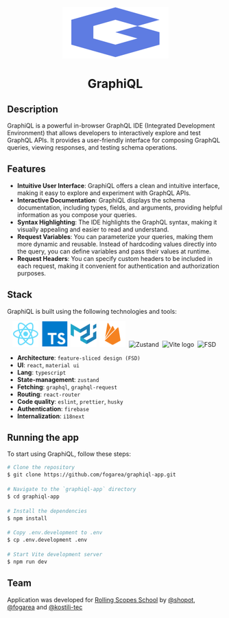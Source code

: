 <p align="center">
  <a href="https://github.com/fogarea/graphiql-app">
  <img src="https://raw.githubusercontent.com/fogarea/assets/d0ee545de2a532503886ed4abce277e5389c7b06/graphiql/logo.svg" alt="GraphiQL" width="247" height="120">
  </a>
</p>
<h1 align="center">GraphiQL</h1>

## Description
GraphiQL is a powerful in-browser GraphQL IDE (Integrated Development Environment) that allows developers to interactively explore and test GraphQL APIs. It provides a user-friendly interface for composing GraphQL queries, viewing responses, and testing schema operations.

## Features

- **Intuitive User Interface**: GraphiQL offers a clean and intuitive interface, making it easy to explore and experiment with GraphQL APIs.
- **Interactive Documentation**: GraphiQL displays the schema documentation, including types, fields, and arguments, providing helpful information as you compose your queries.
- **Syntax Highlighting**: The IDE highlights the GraphQL syntax, making it visually appealing and easier to read and understand.
- **Request Variables**: You can parameterize your queries, making them more dynamic and reusable. Instead of hardcoding values directly into the query, you can define variables and pass their values at runtime.
- **Request Headers**: You can specify custom headers to be included in each request, making it convenient for authentication and authorization purposes.

## Stack

GraphiQL is built using the following technologies and tools:

<div align="center">
  <img src="https://raw.githubusercontent.com/devicons/devicon/1119b9f84c0290e0f0b38982099a2bd027a48bf1/icons/react/react-original.svg" title="React" alt="React" width="60" height="60"/>&nbsp;
  <img src="https://raw.githubusercontent.com/devicons/devicon/1119b9f84c0290e0f0b38982099a2bd027a48bf1/icons/typescript/typescript-original.svg" title="TypeScript" alt="TypeScript" width="60" height="60"/>&nbsp;
  <img src="https://raw.githubusercontent.com/devicons/devicon/1119b9f84c0290e0f0b38982099a2bd027a48bf1/icons/materialui/materialui-original.svg" title="Material UI" alt="Material UI" width="60" height="60"/>&nbsp;
  <img src="https://raw.githubusercontent.com/devicons/devicon/1119b9f84c0290e0f0b38982099a2bd027a48bf1/icons/firebase/firebase-plain.svg" title="Firebase" alt="Firebase" width="60" height="60"/>&nbsp;
  <img src="https://github.com/fogarea/graphiql-app/assets/68968769/47ac2e5e-1f51-4b68-aeb0-12886c800b3e" title="Zustand" alt="Zustand" width="60" height="60"/>&nbsp; 
  <img src="https://vitejs.dev/logo.svg" alt="Vite logo" width="60" height="60">&nbsp;
  <img src="https://github.com/fogarea/graphiql-app/assets/68968769/11e2300e-fa01-4515-a83b-a6af21bd7658" title="FSD" alt="FSD" width="100" height="60"/>&nbsp;
</div>

- **Architecture**: `feature-sliced design (FSD)`
- **UI**: `react`, `material ui`
- **Lang**: `typescript`
- **State-management**: `zustand`
- **Fetching**: `graphql`, `graphql-request`
- **Routing**: `react-router`
- **Code quality**: `eslint`, `prettier`, `husky`
- **Authentication**: `firebase`
- **Internalization**: `i18next`

## Running the app

To start using GraphiQL, follow these steps:

```bash
# Clone the repository
$ git clone https://github.com/fogarea/graphiql-app.git

# Navigate to the `graphiql-app` directory
$ cd graphiql-app

# Install the dependencies
$ npm install

# Copy .env.development to .env
$ cp .env.development .env

# Start Vite development server
$ npm run dev
```

## Team

Application was developed for [Rolling Scopes School](https://rs.school/index.html) by [@shopot](https://github.com/shopot), [@fogarea](https://github.com/fogarea) and [@kostili-tec](https://github.com/kostili-tec)
